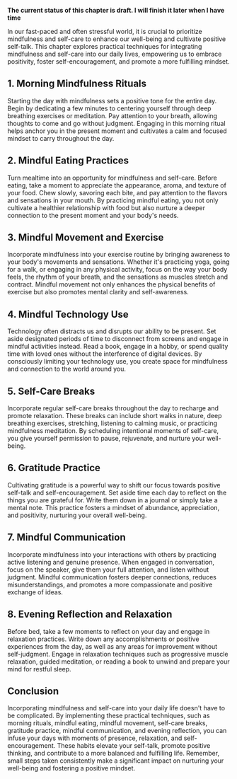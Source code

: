 **The current status of this chapter is draft. I will finish it later when I have time**

In our fast-paced and often stressful world, it is crucial to prioritize mindfulness and self-care to enhance our well-being and cultivate positive self-talk. This chapter explores practical techniques for integrating mindfulness and self-care into our daily lives, empowering us to embrace positivity, foster self-encouragement, and promote a more fulfilling mindset.

**1. Morning Mindfulness Rituals**
----------------------------------

Starting the day with mindfulness sets a positive tone for the entire day. Begin by dedicating a few minutes to centering yourself through deep breathing exercises or meditation. Pay attention to your breath, allowing thoughts to come and go without judgment. Engaging in this morning ritual helps anchor you in the present moment and cultivates a calm and focused mindset to carry throughout the day.

**2. Mindful Eating Practices**
-------------------------------

Turn mealtime into an opportunity for mindfulness and self-care. Before eating, take a moment to appreciate the appearance, aroma, and texture of your food. Chew slowly, savoring each bite, and pay attention to the flavors and sensations in your mouth. By practicing mindful eating, you not only cultivate a healthier relationship with food but also nurture a deeper connection to the present moment and your body's needs.

**3. Mindful Movement and Exercise**
------------------------------------

Incorporate mindfulness into your exercise routine by bringing awareness to your body's movements and sensations. Whether it's practicing yoga, going for a walk, or engaging in any physical activity, focus on the way your body feels, the rhythm of your breath, and the sensations as muscles stretch and contract. Mindful movement not only enhances the physical benefits of exercise but also promotes mental clarity and self-awareness.

**4. Mindful Technology Use**
-----------------------------

Technology often distracts us and disrupts our ability to be present. Set aside designated periods of time to disconnect from screens and engage in mindful activities instead. Read a book, engage in a hobby, or spend quality time with loved ones without the interference of digital devices. By consciously limiting your technology use, you create space for mindfulness and connection to the world around you.

**5. Self-Care Breaks**
-----------------------

Incorporate regular self-care breaks throughout the day to recharge and promote relaxation. These breaks can include short walks in nature, deep breathing exercises, stretching, listening to calming music, or practicing mindfulness meditation. By scheduling intentional moments of self-care, you give yourself permission to pause, rejuvenate, and nurture your well-being.

**6. Gratitude Practice**
-------------------------

Cultivating gratitude is a powerful way to shift our focus towards positive self-talk and self-encouragement. Set aside time each day to reflect on the things you are grateful for. Write them down in a journal or simply take a mental note. This practice fosters a mindset of abundance, appreciation, and positivity, nurturing your overall well-being.

**7. Mindful Communication**
----------------------------

Incorporate mindfulness into your interactions with others by practicing active listening and genuine presence. When engaged in conversation, focus on the speaker, give them your full attention, and listen without judgment. Mindful communication fosters deeper connections, reduces misunderstandings, and promotes a more compassionate and positive exchange of ideas.

**8. Evening Reflection and Relaxation**
----------------------------------------

Before bed, take a few moments to reflect on your day and engage in relaxation practices. Write down any accomplishments or positive experiences from the day, as well as any areas for improvement without self-judgment. Engage in relaxation techniques such as progressive muscle relaxation, guided meditation, or reading a book to unwind and prepare your mind for restful sleep.

**Conclusion**
--------------

Incorporating mindfulness and self-care into your daily life doesn't have to be complicated. By implementing these practical techniques, such as morning rituals, mindful eating, mindful movement, self-care breaks, gratitude practice, mindful communication, and evening reflection, you can infuse your days with moments of presence, relaxation, and self-encouragement. These habits elevate your self-talk, promote positive thinking, and contribute to a more balanced and fulfilling life. Remember, small steps taken consistently make a significant impact on nurturing your well-being and fostering a positive mindset.
